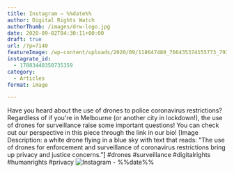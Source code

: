 ```yaml
---
title: Instagram – %%date%%
author: Digital Rights Watch
authorThumb: /images/drw-logo.jpg
date: 2020-09-02T04:30:11+00:00
draft: true
url: /?p=7140
featureImage: /wp-content/uploads/2020/09/118647480_766435374155773_7939053562716341012_n.jpg
instagrate_id:
  - 17883440350735359
category:
  - Articles
format: image

---
```

Have you heard about the use of drones to police coronavirus restrictions? Regardless of if you're in Melbourne (or another city in lockdown!), the use of drones for surveillance raise some important questions! You can check out our perspective in this piece through the link in our bio! [Image Description: a white drone flying in a blue sky with text that reads: "The use of drones for enforcement and surveillance of coronavirus restrictions bring up privacy and justice concerns."] #drones #surveillance #digitalrights #humanrights #privacy
<img decoding="async" src="/wp-content/uploads/2020/09/118647480_766435374155773_7939053562716341012_n.jpg" alt="Instagram - %%date%%" />

